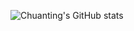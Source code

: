 ![Chuanting's GitHub stats](https://github-readme-stats.vercel.app/api?username=chuanting&show_icons=true&theme=radical)

